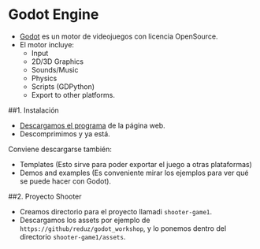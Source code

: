 

# Godot Engine

* [Godot](http://www.godotengine.org/) es un motor de videojuegos con licencia OpenSource.
* El motor incluye:
    * Input
    * 2D/3D Graphics
    * Sounds/Music
    * Physics
    * Scripts (GDPython)
    * Export to other platforms.

##1. Instalación

* [Descargamos el programa](http://www.godotengine.org/download) de la página web.
* Descomprimimos y ya está.

Conviene descargarse también:
* Templates (Esto sirve para poder exportar el juego a otras plataformas)
* Demos and examples (Es conveniente mirar los ejemplos para ver qué se puede hacer con Godot).


##2. Proyecto Shooter

* Creamos directorio para el proyecto llamadi `shooter-game1`.
* Descargamos los assets por ejemplo de `https://github/reduz/godot_workshop`, y
lo ponemos dentro del directorio `shooter-game1/assets`.

